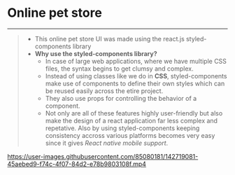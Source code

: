 # Online pet store
 
------------------------------

> - This online pet store UI was made using the react.js styled-components library
> - **Why use the styled-components library?**
>   - In case of large web applications, where we have multiple CSS files, the syntax begins to get clumsy and complex.
>   - Instead of using classes like we do in **CSS**, styled-components make use of components to define their own styles which can be reused easily across the etire project.
>   - They also use props for controlling the behavior of a component.
>   - Not only are all of these features highly user-friendly but also make the design of a react application far less complex and repetative.
>  Also by using styled-components keeping consistency accross various platforms becomes very easy since it gives *React native mobile support*.




https://user-images.githubusercontent.com/85080181/142719081-45aebed9-f74c-4f07-84d2-e78b9803108f.mp4

